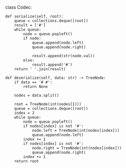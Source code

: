 
class Codec:

    def serialize(self, root):
        queue = collections.deque([root])
        result = ['#']
        while queue:
            node = queue.popleft()
            if node:
                queue.append(node.left)
                queue.append(node.right)

                result.append(str(node.val))
            else:
                result.append('#')
        return ' '.join(result)

    def deserialize(self, data: str) -> TreeNode:
        if data == '# #':
            return None

        nodes = data.split()

        root = TreeNode(int(nodes[1]))
        queue = collections.deque([root])
        index = 2
        while queue:
            node = queue.popleft()
            if nodes[index] is not '#':
                node.left = TreeNode(int(nodes[index]))
                queue.append(node.left)
            index += 1
            if nodes[index] is not '#':
                node.right = TreeNode(int(nodes[index]))
                queue.append(node.right)
            index += 1
        return root
